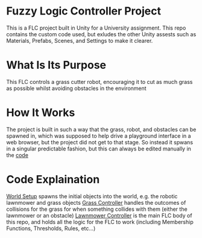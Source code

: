 # Fuzzy Logic Controller Project
This is a FLC project built in Unity for a University assignment.
This repo contains the custom code used, but exludes the other Unity assests such as Materials, Prefabs, Scenes, and Settings to make it clearer.

# What Is Its Purpose
This FLC controls a grass cutter robot, encouraging it to cut as much grass as possible whilst avoiding obstacles in the environment

# How It Works
The project is built in such a way that the grass, robot, and obstacles can be spawned in, which was supposed to help drive a playground interface in a web browser, but the project did not get to that stage. So instead it spwans in a singular predictable fashion, but this can always be edited manually in the [code](./Assets/Scripts/World%20Setup.cs)

# Code Explaination
[World Setup](./Assets/Scripts/World%20Setup.cs) spawns the initial objects into the world, e.g. the robotic lawnmower and grass objects
[Grass Controller](./Assets/Scripts/Grass%20Controller.cs) handles the outcomes of collisions for the grass for when something collides with them (either the lawnmower or an obstacle)
[Lawnmower Controller](./Assets/Scripts/Lawnmower%20Controller.cs) is the main FLC body of this repo, and holds all the logic for the FLC to work (including Membership Functions, Thresholds, Rules, etc...)
